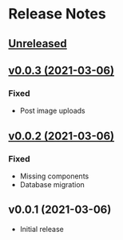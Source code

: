 # Release Notes

## [Unreleased](https://github.com/radiocubito/laravel-contentful/compare/v0.0.2...master)

## [v0.0.3 (2021-03-06)](https://github.com/radiocubito/laravel-contentful/compare/v0.0.2...v0.0.3)

### Fixed

- Post image uploads

## [v0.0.2 (2021-03-06)](https://github.com/radiocubito/laravel-contentful/compare/v0.0.1...v0.0.2)

### Fixed

- Missing components
- Database migration

## v0.0.1 (2021-03-06)

- Initial release
